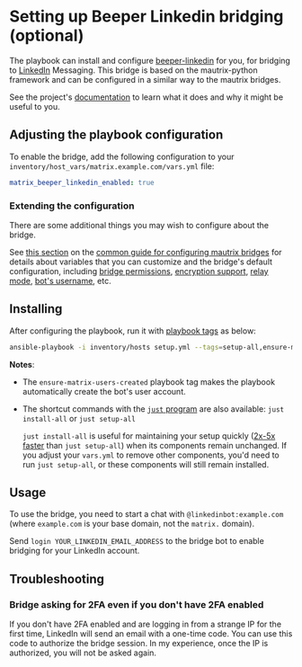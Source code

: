 # Setting up Beeper Linkedin bridging (optional)

The playbook can install and configure [beeper-linkedin](https://github.com/beeper/linkedin) for you, for bridging to [LinkedIn](https://www.linkedin.com/) Messaging. This bridge is based on the mautrix-python framework and can be configured in a similar way to the mautrix bridges.

See the project's [documentation](https://github.com/beeper/linkedin/blob/master/README.md) to learn what it does and why it might be useful to you.

## Adjusting the playbook configuration

To enable the bridge, add the following configuration to your `inventory/host_vars/matrix.example.com/vars.yml` file:

```yaml
matrix_beeper_linkedin_enabled: true
```

### Extending the configuration

There are some additional things you may wish to configure about the bridge.

See [this section](configuring-playbook-bridge-mautrix-bridges.md#extending-the-configuration) on the [common guide for configuring mautrix bridges](configuring-playbook-bridge-mautrix-bridges.md) for details about variables that you can customize and the bridge's default configuration, including [bridge permissions](configuring-playbook-bridge-mautrix-bridges.md#configure-bridge-permissions-optional), [encryption support](configuring-playbook-bridge-mautrix-bridges.md#enable-encryption-optional), [relay mode](configuring-playbook-bridge-mautrix-bridges.md#enable-relay-mode-optional), [bot's username](configuring-playbook-bridge-mautrix-bridges.md#setting-the-bot-s-username-optional), etc.

## Installing

After configuring the playbook, run it with [playbook tags](playbook-tags.md) as below:

<!-- NOTE: let this conservative command run (instead of install-all) to make it clear that failure of the command means something is clearly broken. -->
```sh
ansible-playbook -i inventory/hosts setup.yml --tags=setup-all,ensure-matrix-users-created,start
```

**Notes**:

- The `ensure-matrix-users-created` playbook tag makes the playbook automatically create the bot's user account.

- The shortcut commands with the [`just` program](just.md) are also available: `just install-all` or `just setup-all`

  `just install-all` is useful for maintaining your setup quickly ([2x-5x faster](../CHANGELOG.md#2x-5x-performance-improvements-in-playbook-runtime) than `just setup-all`) when its components remain unchanged. If you adjust your `vars.yml` to remove other components, you'd need to run `just setup-all`, or these components will still remain installed.

## Usage

To use the bridge, you need to start a chat with `@linkedinbot:example.com` (where `example.com` is your base domain, not the `matrix.` domain).

Send `login YOUR_LINKEDIN_EMAIL_ADDRESS` to the bridge bot to enable bridging for your LinkedIn account.

## Troubleshooting

### Bridge asking for 2FA even if you don't have 2FA enabled

If you don't have 2FA enabled and are logging in from a strange IP for the first time, LinkedIn will send an email with a one-time code. You can use this code to authorize the bridge session. In my experience, once the IP is authorized, you will not be asked again.

